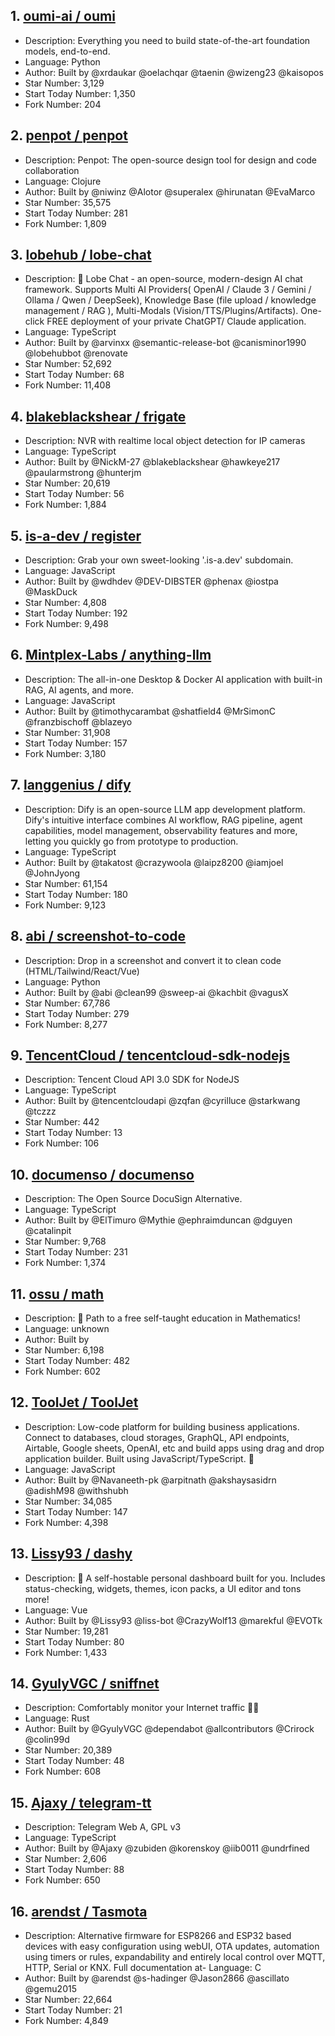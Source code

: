 ## 1. [oumi-ai / oumi](https://github.com/oumi-ai/oumi)
- Description: Everything you need to build state-of-the-art foundation models, end-to-end.
- Language: Python
- Author: Built by @xrdaukar @oelachqar @taenin @wizeng23 @kaisopos
- Star Number: 3,129
- Start Today Number: 1,350
- Fork Number: 204

## 2. [penpot / penpot](https://github.com/penpot/penpot)
- Description: Penpot: The open-source design tool for design and code collaboration
- Language: Clojure
- Author: Built by @niwinz @Alotor @superalex @hirunatan @EvaMarco
- Star Number: 35,575
- Start Today Number: 281
- Fork Number: 1,809

## 3. [lobehub / lobe-chat](https://github.com/lobehub/lobe-chat)
- Description: 🤯 Lobe Chat - an open-source, modern-design AI chat framework. Supports Multi AI Providers( OpenAI / Claude 3 / Gemini / Ollama / Qwen / DeepSeek), Knowledge Base (file upload / knowledge management / RAG ), Multi-Modals (Vision/TTS/Plugins/Artifacts). One-click FREE deployment of your private ChatGPT/ Claude application.
- Language: TypeScript
- Author: Built by @arvinxx @semantic-release-bot @canisminor1990 @lobehubbot @renovate
- Star Number: 52,692
- Start Today Number: 68
- Fork Number: 11,408

## 4. [blakeblackshear / frigate](https://github.com/blakeblackshear/frigate)
- Description: NVR with realtime local object detection for IP cameras
- Language: TypeScript
- Author: Built by @NickM-27 @blakeblackshear @hawkeye217 @paularmstrong @hunterjm
- Star Number: 20,619
- Start Today Number: 56
- Fork Number: 1,884

## 5. [is-a-dev / register](https://github.com/is-a-dev/register)
- Description: Grab your own sweet-looking '.is-a.dev' subdomain.
- Language: JavaScript
- Author: Built by @wdhdev @DEV-DIBSTER @phenax @iostpa @MaskDuck
- Star Number: 4,808
- Start Today Number: 192
- Fork Number: 9,498

## 6. [Mintplex-Labs / anything-llm](https://github.com/Mintplex-Labs/anything-llm)
- Description: The all-in-one Desktop & Docker AI application with built-in RAG, AI agents, and more.
- Language: JavaScript
- Author: Built by @timothycarambat @shatfield4 @MrSimonC @franzbischoff @blazeyo
- Star Number: 31,908
- Start Today Number: 157
- Fork Number: 3,180

## 7. [langgenius / dify](https://github.com/langgenius/dify)
- Description: Dify is an open-source LLM app development platform. Dify's intuitive interface combines AI workflow, RAG pipeline, agent capabilities, model management, observability features and more, letting you quickly go from prototype to production.
- Language: TypeScript
- Author: Built by @takatost @crazywoola @laipz8200 @iamjoel @JohnJyong
- Star Number: 61,154
- Start Today Number: 180
- Fork Number: 9,123

## 8. [abi / screenshot-to-code](https://github.com/abi/screenshot-to-code)
- Description: Drop in a screenshot and convert it to clean code (HTML/Tailwind/React/Vue)
- Language: Python
- Author: Built by @abi @clean99 @sweep-ai @kachbit @vagusX
- Star Number: 67,786
- Start Today Number: 279
- Fork Number: 8,277

## 9. [TencentCloud / tencentcloud-sdk-nodejs](https://github.com/TencentCloud/tencentcloud-sdk-nodejs)
- Description: Tencent Cloud API 3.0 SDK for NodeJS
- Language: TypeScript
- Author: Built by @tencentcloudapi @zqfan @cyrilluce @starkwang @tczzz
- Star Number: 442
- Start Today Number: 13
- Fork Number: 106

## 10. [documenso / documenso](https://github.com/documenso/documenso)
- Description: The Open Source DocuSign Alternative.
- Language: TypeScript
- Author: Built by @ElTimuro @Mythie @ephraimduncan @dguyen @catalinpit
- Star Number: 9,768
- Start Today Number: 231
- Fork Number: 1,374

## 11. [ossu / math](https://github.com/ossu/math)
- Description: 🧮 Path to a free self-taught education in Mathematics!
- Language: unknown
- Author: Built by
- Star Number: 6,198
- Start Today Number: 482
- Fork Number: 602

## 12. [ToolJet / ToolJet](https://github.com/ToolJet/ToolJet)
- Description: Low-code platform for building business applications. Connect to databases, cloud storages, GraphQL, API endpoints, Airtable, Google sheets, OpenAI, etc and build apps using drag and drop application builder. Built using JavaScript/TypeScript. 🚀
- Language: JavaScript
- Author: Built by @Navaneeth-pk @arpitnath @akshaysasidrn @adishM98 @withshubh
- Star Number: 34,085
- Start Today Number: 147
- Fork Number: 4,398

## 13. [Lissy93 / dashy](https://github.com/Lissy93/dashy)
- Description: 🚀 A self-hostable personal dashboard built for you. Includes status-checking, widgets, themes, icon packs, a 
UI editor and tons more!
- Language: Vue
- Author: Built by @Lissy93 @liss-bot @CrazyWolf13 @marekful @EVOTk
- Star Number: 19,281
- Start Today Number: 80
- Fork Number: 1,433

## 14. [GyulyVGC / sniffnet](https://github.com/GyulyVGC/sniffnet)
- Description: Comfortably monitor your Internet traffic 🕵️‍♂️
- Language: Rust
- Author: Built by @GyulyVGC @dependabot @allcontributors @Crirock @colin99d
- Star Number: 20,389
- Start Today Number: 48
- Fork Number: 608

## 15. [Ajaxy / telegram-tt](https://github.com/Ajaxy/telegram-tt)
- Description: Telegram Web A, GPL v3
- Language: TypeScript
- Author: Built by @Ajaxy @zubiden @korenskoy @iib0011 @undrfined
- Star Number: 2,606
- Start Today Number: 88
- Fork Number: 650

## 16. [arendst / Tasmota](https://github.com/arendst/Tasmota)
- Description: Alternative firmware for ESP8266 and ESP32 based devices with easy configuration using webUI, OTA updates, automation using timers or rules, expandability and entirely local control over MQTT, HTTP, Serial or KNX. Full documentation at- Language: C
- Author: Built by @arendst @s-hadinger @Jason2866 @ascillato @gemu2015
- Star Number: 22,664
- Start Today Number: 21
- Fork Number: 4,849